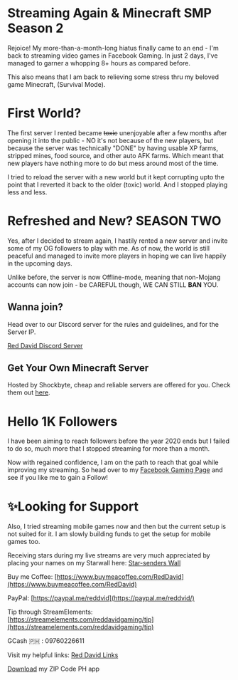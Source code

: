 # Streaming Again & Minecraft SMP Season 2


Rejoice! My more-than-a-month-long hiatus finally came to an end - I'm back to streaming video games in Facebook Gaming. In just 2 days, I've managed to garner a whopping 8+ hours as compared before.

This also means that I am back to relieving some stress thru my beloved game Minecraft, (Survival Mode).

# First World?

The first server I rented became <strike>toxic</strike> unenjoyable after a few months after opening it into the public - NO it's not because of the new players, but because the server was technically "DONE" by having usable XP farms, stripped mines, food source, and other auto AFK farms. Which meant that new players have nothing more to do but mess around most of the time.

I tried to reload the server with a new world but it kept corrupting upto the point that I reverted it back to the older (toxic) world. And I stopped playing less and less.

# Refreshed and New? SEASON TWO

Yes, after I decided to stream again, I hastily rented a new server and invite some of my OG followers to play with me. As of now, the world is still peaceful and managed to invite more players in hoping we can live happily in the upcoming days.

Unlike before, the server is now Offline-mode, meaning that non-Mojang accounts can now join - be CAREFUL though, WE CAN STILL **BAN** YOU.

## Wanna join?

Head over to our Discord server for the rules and guidelines, and for the Server IP.

[Red David Discord Server](https://discord.gg/rKnJb4J)

## Get Your Own Minecraft Server

Hosted by Shockbyte, cheap and reliable servers are offered for you. Check them out [here](https://bit.ly/ShockByteMC).

# Hello 1K Followers

I have been aiming to reach followers before the year 2020 ends but I failed to do so, much more that I stopped streaming for more than a month.

Now with regained confidence, I am on the path to reach that goal while improving my streaming. So head over to my [Facebook Gaming Page](https://fb.gg/RedDavidGG) and see if you like me to gain a Follow!

# ✨Looking for Support

Also, I tried streaming mobile games now and then but the current setup is not suited for it. I am slowly building funds to get the setup for mobile games too.

Receiving stars during my live streams are very much appreciated by placing your names on my Starwall here: [Star-senders Wall](https://reddavid.me/starwall)

Buy me Coffee: [https://www.buymeacoffee.com/RedDavid](https://www.buymeacoffee.com/RedDavid)

PayPal: [https://paypal.me/reddvid](https://paypal.me/reddvid/)

Tip through StreamElements: [https://streamelements.com/reddavidgaming/tip](https://streamelements.com/reddavidgaming/tip)

GCash 🇵🇭 : 09760226611

Visit my helpful links: [Red David Links](https://reddavid.me/links)

[Download](https://reddavid.me/zipcodeph-app/) my ZIP Code PH app

